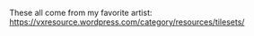 These all come from my favorite artist: https://vxresource.wordpress.com/category/resources/tilesets/ 
